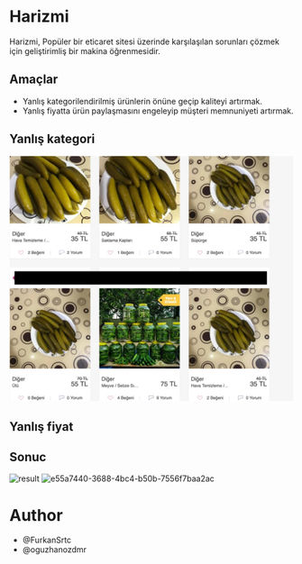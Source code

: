 
# Harizmi

Harizmi, Popüler bir eticaret sitesi üzerinde karşılaşılan sorunları çözmek için geliştirimliş bir makina öğrenmesidir.

## Amaçlar

* Yanlış kategorilendirilmiş ürünlerin önüne geçip kaliteyi artırmak.
* Yanlış fiyatta ürün paylaşmasını engeleyip müşteri memnuniyeti artırmak.

## Yanlış kategori
![pickle](image/pickle.jpeg)

## Yanlış fiyat



## Sonuc
![result](image/result_image.jpg.jpeg)
![e55a7440-3688-4bc4-b50b-7556f7baa2ac](https://user-images.githubusercontent.com/22814542/111073380-81859e80-84ef-11eb-93e5-94d313220112.jpg)
# Author
* @FurkanSrtc
* @oguzhanozdmr
